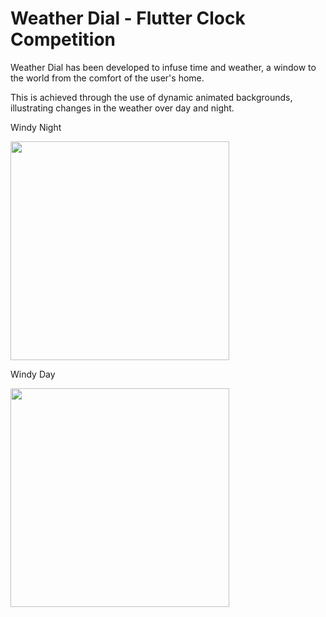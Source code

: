 # Weather Dial - Flutter Clock Competition

Weather Dial has been developed to infuse time and weather, a window to the world from the comfort of the user's home.

This is achieved through the use of dynamic animated backgrounds, illustrating changes in the weather over day and night.

Windy Night

<img src='weatherdial/windy-dark.gif' width='350'>

Windy Day

<img src='weatherdial/snowy-day.gif' width='350'>
